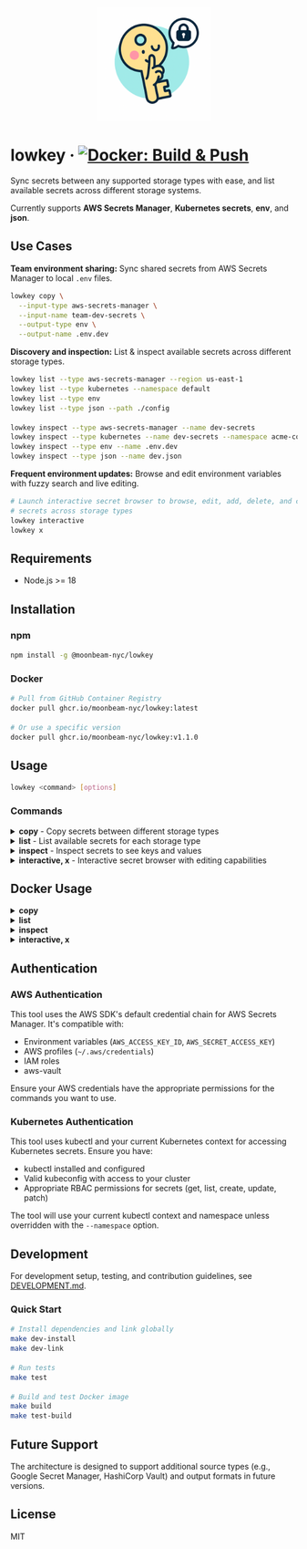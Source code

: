 <div align="center">
  <img src="static/lowkey.png" alt="lowkey logo" width="200">
</div>

# lowkey · [![Docker: Build & Push](https://github.com/moonbeam-nyc/lowkey/actions/workflows/docker.yml/badge.svg)](https://github.com/moonbeam-nyc/lowkey/actions/workflows/docker.yml)

Sync secrets between any supported storage types with ease, and list available secrets across different storage systems.

Currently supports **AWS Secrets Manager**, **Kubernetes secrets**, **env**, and **json**.

## Use Cases

**Team environment sharing:** Sync shared secrets from AWS Secrets Manager to local `.env` files.

```bash
lowkey copy \
  --input-type aws-secrets-manager \
  --input-name team-dev-secrets \
  --output-type env \
  --output-name .env.dev
```

**Discovery and inspection:** List & inspect available secrets across different storage types.

```bash
lowkey list --type aws-secrets-manager --region us-east-1
lowkey list --type kubernetes --namespace default
lowkey list --type env
lowkey list --type json --path ./config

lowkey inspect --type aws-secrets-manager --name dev-secrets
lowkey inspect --type kubernetes --name dev-secrets --namespace acme-corp 
lowkey inspect --type env --name .env.dev
lowkey inspect --type json --name dev.json
```

**Frequent environment updates:** Browse and edit environment variables with fuzzy search and live editing.
```bash
# Launch interactive secret browser to browse, edit, add, delete, and copy
# secrets across storage types
lowkey interactive
lowkey x
```

## Requirements

- Node.js >= 18

## Installation

### npm
```bash
npm install -g @moonbeam-nyc/lowkey
```

### Docker
```bash
# Pull from GitHub Container Registry
docker pull ghcr.io/moonbeam-nyc/lowkey:latest

# Or use a specific version
docker pull ghcr.io/moonbeam-nyc/lowkey:v1.1.0
```

## Usage

```bash
lowkey <command> [options]
```

### Commands

<details>
<summary><strong>copy</strong> - Copy secrets between different storage types</summary>
<br>

```bash
lowkey copy --input-type <type> --input-name <name|path> --output-type <type> [options]
```

#### Copy Options

- `--input-type <type>` - Input source type (required)
- `--input-name <name>` - Input source name/path (required)
- `--region <region>` - AWS region (or use AWS_REGION environment variable)
- `--namespace <namespace>` - Kubernetes namespace (defaults to current context namespace)
- `--output-type <type>` - Output format (required)
- `--output-name <file>` - Output file path (default: stdout)
- `--stage <stage>` - Secret version stage (default: `AWSCURRENT`)
- `-y, --yes` - Auto-confirm prompts (e.g., secret creation)
- `--help, -h` - Show help message

#### Copy Examples

```bash
# AWS Secrets Manager to env file
lowkey copy \
  --input-type aws-secrets-manager \
  --input-name my-secrets \
  --output-type env \
  --output-name .env

# Convert JSON to env format
lowkey copy \
  --input-type json \
  --input-name config.json \
  --output-type env \
  --output-name .env

# Upload to AWS Secrets Manager (auto-create if needed)
lowkey copy \
  --input-type env \
  --input-name .env \
  --output-type aws-secrets-manager \
  --output-name new-secret \
  --yes

# Copy from Kubernetes secret to env file
lowkey copy \
  --input-type kubernetes \
  --input-name my-k8s-secret \
  --namespace production \
  --output-type env \
  --output-name .env
```

</details>

<details>
<summary><strong>list</strong> - List available secrets for each storage type</summary>
<br>

```bash
lowkey list --type <type> [options]
```

#### List Options

- `--type <type>` - Storage type to list (required)
- `--region <region>` - AWS region (or use AWS_REGION environment variable)
- `--namespace <namespace>` - Kubernetes namespace (defaults to current context namespace)
- `--path <path>` - Directory path to search for files (default: current directory)
- `--help, -h` - Show help message

#### List Examples

```bash
# List all AWS secrets in your account
lowkey list --type aws-secrets-manager --region us-east-1

# List .env files in current directory
lowkey list --type env

# List JSON configuration files in a specific directory
lowkey list --type json --path ./config

# List env files in a specific directory
lowkey list --type env --path ./environments

# List Kubernetes secrets in specific namespace
lowkey list --type kubernetes --namespace production
```

</details>

<details>
<summary><strong>inspect</strong> - Inspect secrets to see keys and values</summary>
<br>

```bash
lowkey inspect --type <type> --name <name> [options]
```

#### Inspect Options

- `--type <type>` - Storage type (required)
- `--name <name>` - Secret name or file path (required)
- `--show-values` - Show actual secret values (default: false, shows only keys)
- `--region <region>` - AWS region (or use AWS_REGION environment variable)
- `--path <path>` - Directory path to search for files (default: current directory)
- `--help, -h` - Show help message

#### Inspect Examples

```bash
# Inspect AWS secret keys only
lowkey inspect --type aws-secrets-manager --name myapp-secrets

# Inspect AWS secret with values
lowkey inspect --type aws-secrets-manager --name myapp-secrets --show-values

# Inspect JSON file
lowkey inspect --type json --name config.json

# Inspect env file with values
lowkey inspect --type env --name .env.production --show-values
```

</details>

<details>
<summary><strong>interactive, x</strong> - Interactive secret browser with editing capabilities</summary>
<br>

```bash
lowkey interactive [options]
lowkey x [options]  # Short alias
```

#### Interactive Features

- **Fuzzy searchable interface** - Navigate with arrow keys, press `/` to search
- **Multi-format support** - Browse AWS Secrets Manager, Kubernetes secrets, .env files, and JSON files
- **Live editing** - Press `e` to edit secrets in your preferred editor ($EDITOR or vim)
- **Real-time updates** - Changes are immediately saved to AWS or local files
- **Search preservation** - Search queries are preserved when navigating between views
- **Breadcrumb navigation** - Use ESC to go back, with preserved context

#### Interactive Options

- `--region <region>` - AWS region (or use AWS_REGION environment variable)
- `--namespace <namespace>` - Kubernetes namespace (defaults to current context namespace)
- `--path <path>` - Directory path to search for files (default: current directory)
- `--help, -h` - Show help message

#### Interactive Navigation

- `↑↓` or `j/k` - Navigate items
- `Ctrl+U/D` or `Ctrl+B/F` - Page up/down
- `/` - Enter search mode (shows cursor in search field)
- `e` - Edit selected secret (env/json/AWS/Kubernetes)
- `Ctrl+S` - Copy secrets (from key browser)
- `Ctrl+V` - Toggle showing values vs keys only
- `Enter` - Select item
- `Esc` - Go back or exit search mode
- `Ctrl+C` - Exit

#### Interactive Examples

```bash
# Launch interactive mode
lowkey interactive

# Use short alias
lowkey x

# Specify AWS region for browsing AWS secrets
lowkey interactive --region us-west-2

# Browse files in specific directory
lowkey x --path ./config
```

</details>


## Docker Usage

<details>
<summary><strong>copy</strong></summary>

```bash
# AWS Secrets Manager to stdout
docker run --rm \
  -e AWS_ACCESS_KEY_ID \
  -e AWS_SECRET_ACCESS_KEY \
  -e AWS_REGION=us-east-1 \
  ghcr.io/moonbeam-nyc/lowkey:latest \
  copy --input-type aws-secrets-manager --input-name my-app-secrets --output-type env

# Using AWS profile with volume mount
docker run --rm \
  -v ~/.aws:/home/lowkey/.aws:ro \
  -e AWS_PROFILE=production \
  ghcr.io/moonbeam-nyc/lowkey:latest \
  copy --input-type aws-secrets-manager --input-name my-secrets --output-type env

# Convert local files with volume mount
docker run --rm \
  -v $(pwd):/workspace \
  ghcr.io/moonbeam-nyc/lowkey:latest \
  copy --input-type json --input-name /workspace/config.json \
  --output-type env --output-name /workspace/.env
```

</details>

<details>
<summary><strong>list</strong></summary>

```bash
# List AWS secrets
docker run --rm \
  -e AWS_ACCESS_KEY_ID \
  -e AWS_SECRET_ACCESS_KEY \
  -e AWS_REGION=us-east-1 \
  ghcr.io/moonbeam-nyc/lowkey:latest \
  list --type aws-secrets-manager --region us-east-1

# List local files with volume mount
docker run --rm \
  -v $(pwd):/workspace \
  ghcr.io/moonbeam-nyc/lowkey:latest \
  list --type env --path /workspace
```

</details>

<details>
<summary><strong>inspect</strong></summary>

```bash
# Inspect AWS secret keys only
docker run --rm \
  -e AWS_ACCESS_KEY_ID \
  -e AWS_SECRET_ACCESS_KEY \
  -e AWS_REGION=us-east-1 \
  ghcr.io/moonbeam-nyc/lowkey:latest \
  inspect --type aws-secrets-manager --name myapp-secrets

# Inspect AWS secret with values
docker run --rm \
  -e AWS_ACCESS_KEY_ID \
  -e AWS_SECRET_ACCESS_KEY \
  -e AWS_REGION=us-east-1 \
  ghcr.io/moonbeam-nyc/lowkey:latest \
  inspect --type aws-secrets-manager --name myapp-secrets --show-values

# Inspect local files with volume mount
docker run --rm \
  -v $(pwd):/workspace \
  ghcr.io/moonbeam-nyc/lowkey:latest \
  inspect --type json --name /workspace/config.json
```

</details>

<details>
<summary><strong>interactive, x</strong></summary>

```bash
# Interactive AWS secrets browser
docker run --rm -it \
  -e AWS_ACCESS_KEY_ID \
  -e AWS_SECRET_ACCESS_KEY \
  -e AWS_REGION=us-east-1 \
  ghcr.io/moonbeam-nyc/lowkey:latest \
  interactive

# Interactive local files browser with volume mount
docker run --rm -it \
  -v $(pwd):/workspace \
  ghcr.io/moonbeam-nyc/lowkey:latest \
  x --path /workspace
```

</details>

## Authentication

### AWS Authentication

This tool uses the AWS SDK's default credential chain for AWS Secrets Manager. It's compatible with:

- Environment variables (`AWS_ACCESS_KEY_ID`, `AWS_SECRET_ACCESS_KEY`)
- AWS profiles (`~/.aws/credentials`)
- IAM roles
- aws-vault

Ensure your AWS credentials have the appropriate permissions for the commands you want to use.

### Kubernetes Authentication

This tool uses kubectl and your current Kubernetes context for accessing Kubernetes secrets. Ensure you have:

- kubectl installed and configured
- Valid kubeconfig with access to your cluster
- Appropriate RBAC permissions for secrets (get, list, create, update, patch)

The tool will use your current kubectl context and namespace unless overridden with the `--namespace` option.

## Development

For development setup, testing, and contribution guidelines, see [DEVELOPMENT.md](DEVELOPMENT.md).

### Quick Start

```bash
# Install dependencies and link globally
make dev-install
make dev-link

# Run tests
make test

# Build and test Docker image
make build
make test-build
```

## Future Support

The architecture is designed to support additional source types (e.g., Google Secret Manager, HashiCorp Vault) and output formats in future versions.

## License

MIT
